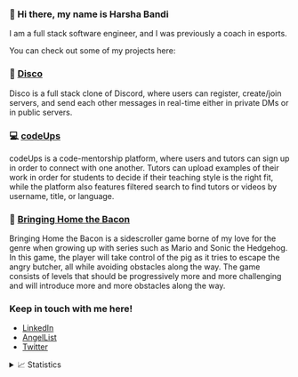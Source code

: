 ### 👋 Hi there, my name is Harsha Bandi 

I am a full stack software engineer, and I was previously a coach in esports.

You can check out some of my projects here:

<h3>💬 <a href="https://disc-o.herokuapp.com/#/">Disco</a></h3>

Disco is a full stack clone of Discord, where users can register, create/join servers, and send each other messages in real-time either in private DMs or in public servers.

<h3>💻 <a href="https://codeups.herokuapp.com/">codeUps</a></h3>

codeUps is a code-mentorship platform, where users and tutors can sign up in order to connect with one another. Tutors can upload examples of their work in order for students to decide if their teaching style is the right fit, while the platform also features filtered search to find tutors or videos by username, title, or language.

<h3>🥓 <a href="https://ggharsha.github.io/bringing_home_the_bacon/">Bringing Home the Bacon</a></h3>

Bringing Home the Bacon is a sidescroller game borne of my love for the genre when growing up with series such as Mario and Sonic the Hedgehog. In this game, the player will take control of the pig as it tries to escape the angry butcher, all while avoiding obstacles along the way. The game consists of levels that should be progressively more and more challenging and will introduce more and more obstacles along the way.

### Keep in touch with me here!
  * <a href="https://linkedin/in/ggharsha">LinkedIn</a>
  * <a href="https://angel.co/u/harsha-bandi">AngelList</a>
  * <a href="https://twitter.com/ggharsha">Twitter</a>

<details>
 <summary>📈 Statistics</summary>
<br />
<img alt="Harsha's GitHub Top Languages" src="https://github-readme-stats.vercel.app/api/top-langs/?username=ggharsha" />
<br />
<img alt="Harsha's GitHub Stats" src="https://github-readme-stats.vercel.app/api?username=ggharsha" />
</details>
